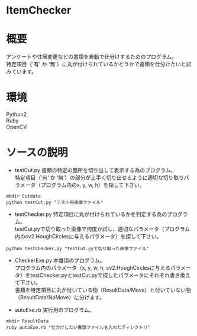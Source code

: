 # ItemChecker

# 概要
アンケートや住居変更などの書類を自動で仕分けするためのプログラム。  
特定項目（'有' か '無'）に丸が付けられているかどうかで書類を仕分けたいと試みています。

# 環境
Python2  
Ruby  
OpenCV

# ソースの説明
* testCut.py
書類の特定の箇所を切り出して表示する為のプログラム。  
特定項目（’有’ か ‘無’）の部分が上手く切り出せるように適切な切り取りパラメータ（プログラム内のx, y, w, h）を探して下さい。
```
mkdir Cutdata
python testCut.py "テスト用画像ファイル"
```

* testChecker.py
特定項目に丸が付けられているかを判定する為のプログラム。  
testCut.pyで切り取った画像で何度か試し、適切なパラメータ（プログラム内のcv2.HoughCirclesに与えるパラメータ）を探して下さい。
```
python testChecker.py "testCut.pyで切り取った画像ファイル"
```

* CheckerExe.py
本番用のプログラム。  
プログラム内のパラメータ（x, y, w, h, cv2.HoughCirclesに与えるパラメータ）をtestChecker.pyとtestCut.pyで探したパラメータにそれぞれ書き換えて下さい。  
書類を特定項目に丸が付いている物（ResultData/Move）と付いていない物（ResultData/NoMove）に分けます。

* autoExe.rb
実行用のプログラム。  
```
mkdir ResultData
ruby autoExe.rb "仕分けしたい書類ファイルを入れたディレクトリ"
```